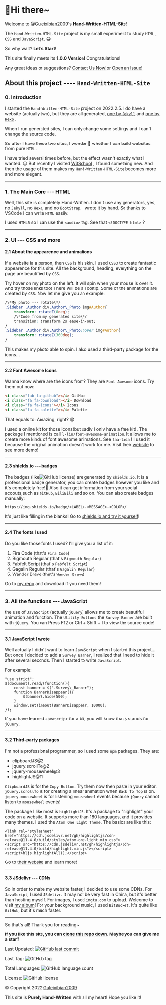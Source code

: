 # 👋Hi there~

Welcome to [@Guleixibian2009](https://github.com/guleixibian2009/)'s **Hand-Written-HTML-Site**!

The `Hand-Written-HTML-Site` project is my small experiment to study `HTML` , `CSS` and `JavaScript`. 😀

So why wait? **Let's Start!**

This site finally meets its **1.0.0 Version!** Congratulations!

Any great ideas or suggestions? [Contact Us Now!](mailto:guleixibian2009@outlook.com)or [Open an Issue!](https://github.com/Guleixibian2009/Hand-Written-HTML-Site/issues)

## About this project ---- `Hand-Written-HTML-Site`

### 0\. Introduction

I started the `Hand-Written-HTML-Site` project on 2022.2.5. I do have a website (actually two), but they are all generated, [one by `Jekyll`](https://guleixibian.github.io/) and [one by `Hexo`](https://guleixibian2009.github.io/) .

When I run generated sites, I can only change some settings and I can't change the source code.

So after I have those two sites, I wonder 🤨 whether I can build websites from pure `HTML`.

I have tried several times before, but the effect wasn't exactly what I wanted. 😑 But recently I visited [W3School](https://www.w3school.com.cn/) , I found something new. And then the usage of them makes my `Hand-Written-HTML-Site` becomes more and more elegant.

* * *

### 1\. The Main Core --- HTML

Well, this site is completely Hand-Written. I don't use any generators, yes, no `Jekyll`, no `Hexo`, and no `BootStrap`. I wrote it by hand. So thanks to [VSCode](https://code.visualstudio.com/) I can write `HTML` easily.

I used `HTML5` so I can use the `<audio>` tag. See that `<!DOCTYPE html>` ?

* * *

### 2\. UI --- CSS and more

#### 2.1 About the appearence and animations

If a website ia a person, then `CSS` is his skin. I used `CSS3` to create fantastic appearence for this site. All the background, heading, everything on the page are beautified by `CSS`.

Try hover on my photo on the left. It will spin when your mouse is over it. And try those links too! There will be a Tooltip. Some of the animations are created by `CSS`. Now let me give you an example:

```css
/\*My photo --- rotate\*/ 
.Sidebar .Author div.Author\_Photo img#Author{ 
    transform: rotateZ(0deg); 
    /\*Code from my generated site\*/ 
    transition: transform 2s ease-in-out; 
} 
.Sidebar .Author div.Author\_Photo:hover img#Author{ 
    transform: rotateZ(360deg); 
}
```

This makes my photo able to spin. I also used a third-party package for the icons...

* * *

#### 2.2 Font Awesome Icons

Wanna know where are the icons from? They are `Font Awesome` icons. Try them out now:

```html
<i class="fab fa-github"></i> GitHub 
<i class="fa fa-download"></i> Download 
<i class="fa fa-icons"></i> Icons 
<i class="fa fa-palette"></i> Palette
```

That equals to: Amazing, right? 😎

I used a online kit for those icons(but sadly I only have a free kit). The package I mentioned is call `l-lin/font-awesome-animation`. It allows me to create more kinds of font awesome animations. See `faa-tada` ! I used it because the original animation doesn't work for me. Visit their [website](https://github.com/l-lin/font-awesome-animation/) to see more demo!

* * *

#### 2.3 shields.io --- badges

The badges (like![GitHub license](https://img.shields.io/github/license/Guleixibian2009/Hand-Written-HTML-Site?color=lightgreen&label=Article-License&logo=GitHub&style=flat-square)) are generated by `shields.io`. It is a professional badge generator, you can create badges however you like and it's completely free!🤑 Also it can get information from your social accouts,such as `GitHub`, `BiliBili` and so on. You can also create badges manually:

```
https://img.shields.io/badge/<LABEL>-<MESSAGE>-<COLOR>/
```

It's just like filling in the blanks! Go to [shields.io and try it yourself](https://shields.io/)!

* * *

#### 2.4 The fonts I used

Do you like those fonts I used? I'll give you a list of it:

1. Fira Code (that's `Fira Code`)
2. Bigmouth Regular (that's `Bigmouth Regular`)
3. Fabfelt Script (that's `Fabfelt Script`)
4. Gagalin Regular (that's `Gagalin Regular`)
5. Wander Brave (that's `Wander Brave`)

Go to [my repo](https://github.com/guleixibian2009/hand-written-html-site/) and download if you need them!

* * *

### 3\. All the functions --- JavaScript

the use of `JavaScript` (actually `jQuery`) allows me to create beautiful animation and function. The `Utility Buttons` the `Survey Banner` are built with `jQuery`. You can Press F12 or Ctrl + Shift + I to view the source code!

* * *

#### 3.1 JavaScript I wrote

Well actually I didn't want to learn `JavaScript` when I started this project... But once I decided to add a `Survey Banner`, I realized that I need to hide it after several seconds. Then I started to write `JavaScript`.

For example:

```JS
"use strict"; 
$(document).ready(function(){ 
    const banner = $(".Survey\_Banner"); 
    function BannerDisappear(){ 
        $(banner).hide(500); 
    } 
    window.setTimeout(BannerDisappear, 10000); 
});
```

If you have learned `JavaScript` for a bit, you will know that `$` stands for `jQuery`.

* * *

#### 3.2 Third-party packages

I'm not a professional programmer, so I used some `npm` packages. They are:

* clipboardJS@2
* jquery.scrollTo@2
* jquery-mousewheel@3
* highlightJS@11

`ClipboardJS` is for the `Copy Button`. Try them now then paste in your editor. `jQuery.scrollTo` is for creating a linear animation when `Back To Top` is on. `jquery-mousewheel` is for listening `mousewheel` events because `jQuery` cannot listen to `mousewheel` events!

The package I like most is `highlightJS`. It's a package to "highlight" your code on a website. It supports more than 180 languages, and it provides many themes. I used the `Atom One Light Theme`. The basics are like this:

```HT
<link rel="stylesheet" href="https://cdn.jsdelivr.net/gh/highlightjs/cdn-release@11.4.0/build/styles/atom-one-light.min.css"> 
<script src="https://cdn.jsdelivr.net/gh/highlightjs/cdn-release@11.4.0/build/highlight.min.js"></script> 
<script>hljs.highlightAll();</script>
```

Go to [their website](https://highlightjs.org/) and learn more!

* * *

#### 3.3 JSdelivr --- CDNs

So in order to make my website faster, I decided to use some CDNs. For `JavaScript`, I used `JSdelivr`. It may not be very fast in China, but it's better than hosting myself. For images, I used `imgtu.com` to upload. Welcome to visit [my album](https://imgtu.com/album/gIFx0)! For your background music, I used `BitBucket`. It's quite like `GitHub`, but it's much faster.

* * *

So that's all! Thank you for reading~

**If you like this site, you can [clone this repo down](https://github.com/guleixibian2009/hand-written-html-site/). Maybe you can give me a star?**

Last Updated: [![GitHub last commit](https://img.shields.io/github/last-commit/Guleixibian2009/Hand-Written-HTML-Site?logo=github&style=flat-square)](https://github.com/guleixibian2009/Hand-Written-HTML-Site)

Last Tag: ![GitHub tag](https://img.shields.io/github/v/tag/guleixibian2009/Hand-Written-HTML-Site?style=flat-square)

Total Languages: ![GitHub language count](https://img.shields.io/github/languages/count/Guleixibian2009/Hand-Written-HTML-Site?style=flat-square)

License: ![GitHub license](https://img.shields.io/github/license/Guleixibian2009/Hand-Written-HTML-Site?color=lightgreen&label=Article-License&logo=GitHub&style=flat-square)

© Copyright 2022 [Guleixibian2009](https://github.com/guleixibian2009/)

This site is **Purely Hand-Written** with all my heart! Hope you like it!